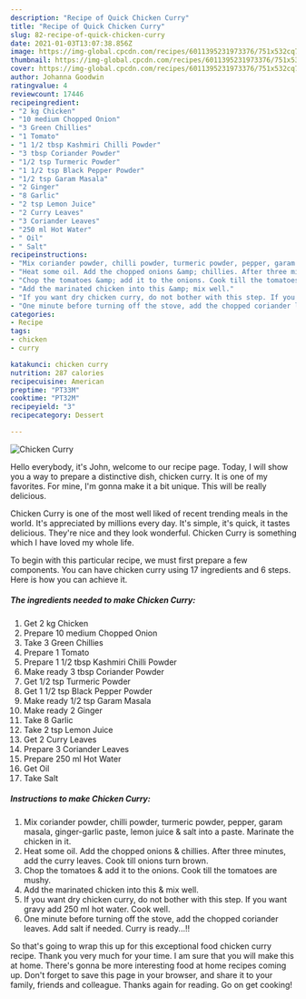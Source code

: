 ```yaml
---
description: "Recipe of Quick Chicken Curry"
title: "Recipe of Quick Chicken Curry"
slug: 82-recipe-of-quick-chicken-curry
date: 2021-01-03T13:07:38.856Z
image: https://img-global.cpcdn.com/recipes/6011395231973376/751x532cq70/chicken-curry-recipe-main-photo.jpg
thumbnail: https://img-global.cpcdn.com/recipes/6011395231973376/751x532cq70/chicken-curry-recipe-main-photo.jpg
cover: https://img-global.cpcdn.com/recipes/6011395231973376/751x532cq70/chicken-curry-recipe-main-photo.jpg
author: Johanna Goodwin
ratingvalue: 4
reviewcount: 17446
recipeingredient:
- "2 kg Chicken"
- "10 medium Chopped Onion"
- "3 Green Chillies"
- "1 Tomato"
- "1 1/2 tbsp Kashmiri Chilli Powder"
- "3 tbsp Coriander Powder"
- "1/2 tsp Turmeric Powder"
- "1 1/2 tsp Black Pepper Powder"
- "1/2 tsp Garam Masala"
- "2 Ginger"
- "8 Garlic"
- "2 tsp Lemon Juice"
- "2 Curry Leaves"
- "3 Coriander Leaves"
- "250 ml Hot Water"
- " Oil"
- " Salt"
recipeinstructions:
- "Mix coriander powder, chilli powder, turmeric powder, pepper, garam masala, ginger-garlic paste, lemon juice &amp; salt into a paste. Marinate the chicken in it."
- "Heat some oil. Add the chopped onions &amp; chillies. After three minutes, add the curry leaves. Cook till onions turn brown."
- "Chop the tomatoes &amp; add it to the onions. Cook till the tomatoes are mushy."
- "Add the marinated chicken into this &amp; mix well."
- "If you want dry chicken curry, do not bother with this step. If you want gravy add 250 ml hot water. Cook well."
- "One minute before turning off the stove, add the chopped coriander leaves. Add salt if needed. Curry is ready...!!"
categories:
- Recipe
tags:
- chicken
- curry

katakunci: chicken curry 
nutrition: 287 calories
recipecuisine: American
preptime: "PT33M"
cooktime: "PT32M"
recipeyield: "3"
recipecategory: Dessert

---
```



![Chicken Curry](https://img-global.cpcdn.com/recipes/6011395231973376/751x532cq70/chicken-curry-recipe-main-photo.jpg)

Hello everybody, it's John, welcome to our recipe page. Today, I will show you a way to prepare a distinctive dish, chicken curry. It is one of my favorites. For mine, I'm gonna make it a bit unique. This will be really delicious.



Chicken Curry is one of the most well liked of recent trending meals in the world. It's appreciated by millions every day. It's simple, it's quick, it tastes delicious. They're nice and they look wonderful. Chicken Curry is something which I have loved my whole life.


To begin with this particular recipe, we must first prepare a few components. You can have chicken curry using 17 ingredients and 6 steps. Here is how you can achieve it.

<!--inarticleads1-->

##### The ingredients needed to make Chicken Curry:

1. Get 2 kg Chicken
1. Prepare 10 medium Chopped Onion
1. Take 3 Green Chillies
1. Prepare 1 Tomato
1. Prepare 1 1/2 tbsp Kashmiri Chilli Powder
1. Make ready 3 tbsp Coriander Powder
1. Get 1/2 tsp Turmeric Powder
1. Get 1 1/2 tsp Black Pepper Powder
1. Make ready 1/2 tsp Garam Masala
1. Make ready 2 Ginger
1. Take 8 Garlic
1. Take 2 tsp Lemon Juice
1. Get 2 Curry Leaves
1. Prepare 3 Coriander Leaves
1. Prepare 250 ml Hot Water
1. Get  Oil
1. Take  Salt




<!--inarticleads2-->

##### Instructions to make Chicken Curry:

1. Mix coriander powder, chilli powder, turmeric powder, pepper, garam masala, ginger-garlic paste, lemon juice &amp; salt into a paste. Marinate the chicken in it.
1. Heat some oil. Add the chopped onions &amp; chillies. After three minutes, add the curry leaves. Cook till onions turn brown.
1. Chop the tomatoes &amp; add it to the onions. Cook till the tomatoes are mushy.
1. Add the marinated chicken into this &amp; mix well.
1. If you want dry chicken curry, do not bother with this step. If you want gravy add 250 ml hot water. Cook well.
1. One minute before turning off the stove, add the chopped coriander leaves. Add salt if needed. Curry is ready...!!




So that's going to wrap this up for this exceptional food chicken curry recipe. Thank you very much for your time. I am sure that you will make this at home. There's gonna be more interesting food at home recipes coming up. Don't forget to save this page in your browser, and share it to your family, friends and colleague. Thanks again for reading. Go on get cooking!
